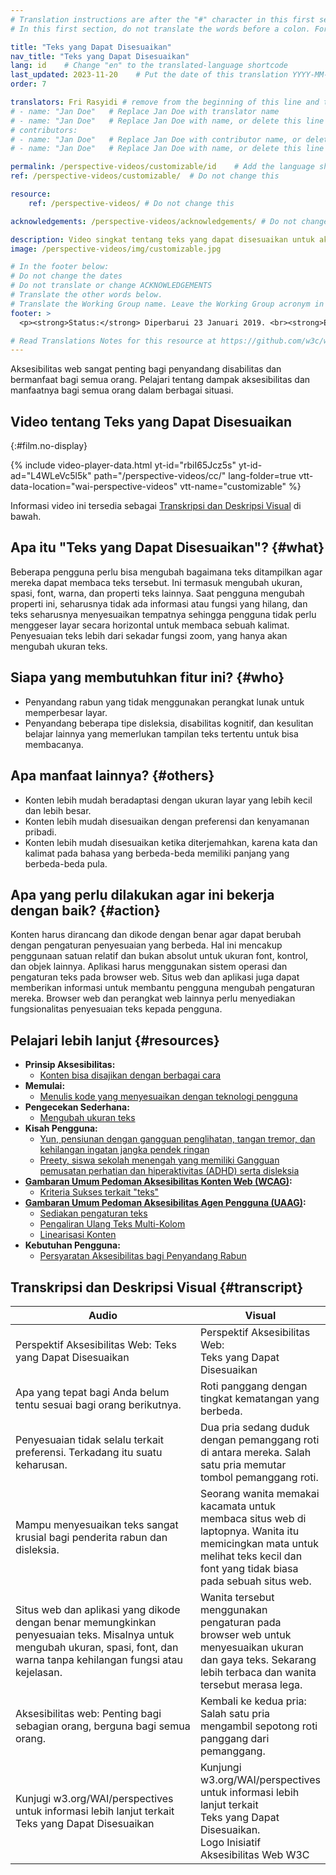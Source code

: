```yaml
---
# Translation instructions are after the "#" character in this first section. They are comments that do not show up in the web page. You do not need to translate the instructions after "#".
# In this first section, do not translate the words before a colon. For example, do not translate "title:". Do translate the text after "title:"

title: "Teks yang Dapat Disesuaikan"
nav_title: "Teks yang Dapat Disesuaikan"
lang: id    # Change "en" to the translated-language shortcode
last_updated: 2023-11-20    # Put the date of this translation YYYY-MM-DD (with month in the middle)
order: 7

translators: Fri Rasyidi # remove from the beginning of this line and the lines below: "# " (the hash sign and the space)
# - name: "Jan Doe"   # Replace Jan Doe with translator name
# - name: "Jan Doe"   # Replace Jan Doe with name, or delete this line if not multiple translators
# contributors:
# - name: "Jan Doe"   # Replace Jan Doe with contributor name, or delete this line if none
# - name: "Jan Doe"   # Replace Jan Doe with name, or delete this line if not multiple contributors

permalink: /perspective-videos/customizable/id    # Add the language shortcode to the end, with no slash at the end. For example /path/to/file/fr
ref: /perspective-videos/customizable/  # Do not change this

resource:
    ref: /perspective-videos/ # Do not change this

acknowledgements: /perspective-videos/acknowledgements/ # Do not change this

description: Video singkat tentang teks yang dapat disesuaikan untuk aksesibilitas web - apa itu, siapa yang membutuhkannya, dan apa yang perlu dilakukan agar bekerja dengan semestinya.
image: /perspective-videos/img/customizable.jpg

# In the footer below:
# Do not change the dates
# Do not translate or change ACKNOWLEDGEMENTS
# Translate the other words below.
# Translate the Working Group name. Leave the Working Group acronym in English.
footer: >
  <p><strong>Status:</strong> Diperbarui 23 Januari 2019. <br><strong>Editor dan pimpinan proyek:</strong> <a href="https://www.w3.org/People/shadi">Shadi Abou-Zahra</a>. Dikembangkan oleh <a href="https://www.w3.org/WAI/EO/">Kelompok Kerja Edukasi dan Pendampingan (EOWG)</a> dengan dukungan dari <a href="https://www.w3.org/WAI/DEV/">proyek WAI-DEV</a>, didanai bersama oleh Komisi Eropa. Diperbarui dengan dukungan dari Ford Foundation. ACKNOWLEDGEMENTS.</p>

# Read Translations Notes for this resource at https://github.com/w3c/wai-perspective-videos#readme
---
```


Aksesibilitas web sangat penting bagi penyandang disabilitas dan bermanfaat bagi semua orang. Pelajari tentang dampak aksesibilitas dan manfaatnya bagi semua orang dalam berbagai situasi.

## Video tentang Teks yang Dapat Disesuaikan
{:#film.no-display}

{% include video-player-data.html
    yt-id="rbiI65Jcz5s"
    yt-id-ad="L4WLeVc5l5k"
    path="/perspective-videos/cc/"
    lang-folder=true
    vtt-data-location="wai-perspective-videos"
    vtt-name="customizable"
%}

Informasi video ini tersedia sebagai [Transkripsi dan Deskripsi Visual](#transcript) di bawah.

Apa itu "Teks yang Dapat Disesuaikan"? {#what}
----------------------------

Beberapa pengguna perlu bisa mengubah bagaimana teks ditampilkan agar
mereka dapat membaca teks tersebut. Ini termasuk mengubah ukuran, spasi, font, warna, dan properti teks lainnya. Saat pengguna mengubah properti ini, seharusnya tidak ada informasi atau fungsi yang hilang, dan teks seharusnya menyesuaikan tempatnya sehingga pengguna tidak perlu menggeser layar secara horizontal untuk membaca sebuah kalimat. Penyesuaian teks lebih dari sekadar fungsi zoom, yang hanya akan mengubah
ukuran teks.

Siapa yang membutuhkan fitur ini? {#who}
----------------------------

-   Penyandang rabun yang tidak menggunakan perangkat lunak untuk memperbesar layar.
-   Penyandang beberapa tipe disleksia, disabilitas kognitif, dan kesulitan belajar lainnya yang memerlukan tampilan teks tertentu untuk bisa membacanya.

Apa manfaat lainnya? {#others}
---------------------------------

-   Konten lebih mudah beradaptasi dengan ukuran layar yang lebih kecil dan lebih besar.
-   Konten lebih mudah disesuaikan dengan preferensi dan kenyamanan pribadi.
-   Konten lebih mudah disesuaikan ketika diterjemahkan, karena kata dan kalimat pada bahasa yang berbeda-beda memiliki panjang yang berbeda-beda pula.

Apa yang perlu dilakukan agar ini bekerja dengan baik? {#action}
--------------------------------------

Konten harus dirancang dan dikode dengan benar agar dapat berubah dengan pengaturan penyesuaian yang berbeda. Hal ini mencakup penggunaan satuan relatif dan bukan absolut untuk ukuran font, kontrol, dan objek lainnya. Aplikasi harus menggunakan sistem operasi dan pengaturan teks pada browser web. Situs web dan aplikasi juga dapat memberikan informasi untuk membantu pengguna mengubah pengaturan mereka. Browser web dan perangkat web lainnya perlu menyediakan fungsionalitas penyesuaian teks kepada pengguna.

Pelajari lebih lanjut {#resources}
----------

-   **Prinsip Aksesibilitas:**
    -   [Konten bisa disajikan dengan berbagai cara](/fundamentals/accessibility-principles/#adaptable)
-   **Memulai:**
    -   [Menulis kode yang menyesuaikan dengan teknologi pengguna](/tips/developing/#write-code-that-adapts-to-the-users-technology)
-   **Pengecekan Sederhana:**
    -   [Mengubah ukuran teks](/test-evaluate/preliminary/#resize)
-   **Kisah Pengguna:**
    -   [Yun, pensiunan dengan gangguan penglihatan, tangan tremor, dan kehilangan ingatan jangka pendek ringan](/people-use-web/user-stories/#retiree)
    -   [Preety, siswa sekolah menengah yang memiliki Gangguan pemusatan perhatian dan hiperaktivitas (ADHD) serta disleksia](/people-use-web/user-stories/#classroomstudent)
-   **[Gambaran Umum Pedoman Aksesibilitas Konten Web (WCAG)](/standards-guidelines/wcag/):**
    -   [Kriteria Sukses terkait "teks"](https://www.w3.org/WAI/WCAG21/quickref/?tags=text)
-   **[Gambaran Umum Pedoman Aksesibilitas Agen Pengguna (UAAG)](/standards-guidelines/uaag/):**
    -   [Sediakan pengaturan teks](https://www.w3.org/TR/2015/NOTE-UAAG20-20151215/#gl-text-config)
    -   [Pengaliran Ulang Teks Multi-Kolom](https://www.w3.org/TR/UAAG20/#sc_1813)
    -   [Linearisasi Konten](https://www.w3.org/TR/UAAG20/#sc_1815)
-   **Kebutuhan Pengguna:**
    -   [Persyaratan Aksesibilitas bagi Penyandang Rabun](http://www.w3.org/TR/low-vision-needs/)
        
## Transkripsi dan Deskripsi Visual {#transcript}
<table>
  <thead>
    <tr>
      <th width="65%">Audio</th>
      <th>Visual</th>
    </tr>
  </thead>
  <tbody>
    <tr>
      <td>Perspektif Aksesibilitas Web: Teks yang Dapat Disesuaikan</td>
      <td>Perspektif Aksesibilitas Web:<br>Teks yang Dapat Disesuaikan</td>
    </tr>
    <tr>
      <td>Apa yang tepat bagi Anda belum tentu sesuai bagi orang berikutnya.</td>
      <td>Roti panggang dengan tingkat kematangan yang berbeda.</td>
    </tr>
    <tr>
      <td>Penyesuaian tidak selalu terkait preferensi. Terkadang itu suatu keharusan.</td>
      <td>Dua pria sedang duduk dengan pemanggang roti di antara mereka. Salah satu pria memutar tombol pemanggang roti.</td>
    </tr>
    <tr>
      <td>Mampu menyesuaikan teks sangat krusial bagi penderita rabun dan disleksia.</td>
      <td>Seorang wanita memakai kacamata untuk membaca situs web di laptopnya. Wanita itu memicingkan mata untuk melihat teks kecil dan font yang tidak biasa pada sebuah situs web.</td>
    </tr>
    <tr>
      <td>Situs web dan aplikasi yang dikode dengan benar memungkinkan penyesuaian teks. Misalnya untuk mengubah ukuran, spasi, font, dan warna tanpa kehilangan fungsi atau kejelasan.</td>
      <td>Wanita tersebut menggunakan pengaturan pada browser web untuk menyesuaikan ukuran dan gaya teks. Sekarang lebih terbaca dan wanita tersebut merasa lega.</td>
    </tr>
    <tr>
      <td>Aksesibilitas web: Penting bagi sebagian orang, berguna bagi semua orang.</td>
      <td>Kembali ke kedua pria: Salah satu pria mengambil sepotong roti panggang dari pemanggang.</td>
    </tr>
    <tr>
      <td>Kunjugi w3.org/WAI/perspectives untuk informasi lebih lanjut terkait Teks yang Dapat Disesuaikan</td>
      <td>Kunjungi<br>
        w3.org/WAI/perspectives<br>
        untuk informasi lebih lanjut terkait<br>
        Teks yang Dapat Disesuaikan.<br>
        Logo Inisiatif Aksesibilitas Web W3C</td>
    </tr>
  </tbody>
</table>
        

